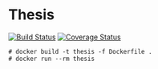 # Thesis

[![Build Status](https://travis-ci.com/giuscri/thesis.svg?token=bzmoaCvPF1vTKtRyezHu&branch=master)](https://travis-ci.com/giuscri/thesis)
[![Coverage Status](https://coveralls.io/repos/github/giuscri/thesis/badge.svg?t=VVa57M)](https://coveralls.io/github/giuscri/thesis)

```
# docker build -t thesis -f Dockerfile .
# docker run --rm thesis
```
